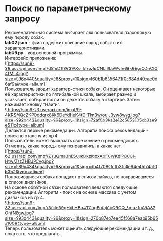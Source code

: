 # Поиск по параметрическому запросу
Рекомендательная система выбирает для пользователя подходящую ему породу собак.  
**lab02.json** - файл содержит описание пород собак с их характеристиками.  
**lab05.py** - код основной программы.    
Интерфейс приложения:  
![https://sun9-36.userapi.com/impf/dSfeD1l863WXe_kfreylpCNLlRLbWvIn6Bx6Eg/ODnCIG4fML4.jpg?size=996x440&quality=96&proxy=1&sign=f60b1b6356471f0c684d40cae0d6af9a&type=album]  
Пользователь вводит характеристики собаки. Он оценивает некоторые её характеристики по пятибальной шкале, выбирает размер и указывает, собирается ли он держать собаку в квартире. Затем нажимает кнопку "Найти".  
![https://sun9-23.userapi.com/impf/9-4KRSMQcZKPDddqrx8Kk6DeYdHeK4tD-Tlm3w/oulL3yw8wyg.jpg?size=992x442&quality=96&proxy=1&sign=72af0b3ba2e12c5653105cb3ae9e511c&type=album]  
Делаются первые рекомендации. Алгоритм поиска рекомендаций - поиск по эталону из лр 4.  
Пользователь может высказать свое мнение о рекомендациях. Отметить, какие породы ему понравились, а какие нет.  
![https://sun9-62.userapi.com/impf/ZYuQma3hES0jikDkplqbxA6FCWKqiPD0Cl-Htw/ZszZHBJPCvg.jpg?size=989x434&quality=96&proxy=1&sign=db4f7080fcfb31c0e94e45f74a10b3b2&type=album]  
Понравившиеся собаки попадают в список лайков, не понравившиеся - в список дизлайков.  
На основе обратной связи пользователя делаются следующие рекомендации. Алгоритм - поиск на основе массива с учетом дизлайков из лр 4.  
![https://sun9-32.userapi.com/impf/3foIe39gHdLHBo4TOagEnfajCcORCQ_8muz1nA/iA87OnfN8gw.jpg?size=993x443&quality=96&proxy=1&sign=270b87eb7ee45f568a7eab95b65a1006&type=album]  
Теперь пользователь может оценить следующие рекомендации и т. д., пока есть, что предлагать.